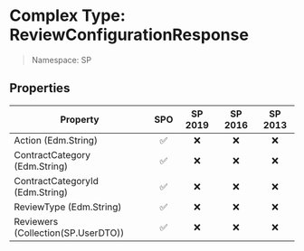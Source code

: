 # Complex Type: ReviewConfigurationResponse

> Namespace: SP

## Properties

Property | SPO | SP 2019 | SP 2016 | SP 2013
----------|:---:|:-------:|:-------:|:-------:
Action (Edm.String) | ✅ | ❌ | ❌ | ❌
ContractCategory (Edm.String) | ✅ | ❌ | ❌ | ❌
ContractCategoryId (Edm.String) | ✅ | ❌ | ❌ | ❌
ReviewType (Edm.String) | ✅ | ❌ | ❌ | ❌
Reviewers (Collection(SP.UserDTO)) | ✅ | ❌ | ❌ | ❌